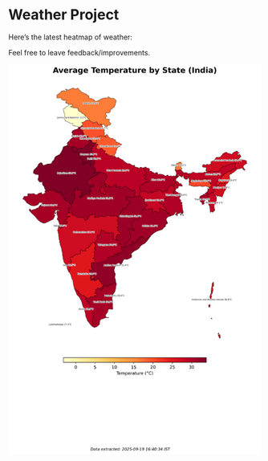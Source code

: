 # Weather Project

Here’s the latest heatmap of weather:

Feel free to leave feedback/improvements.

![India Heatmap](docs/assets/india_heatmap.png?v=CD3A2C)
